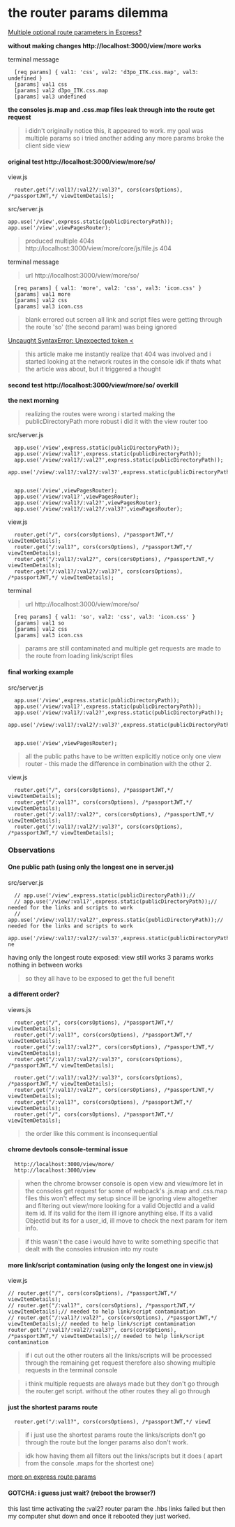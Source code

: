 # the router params dilemma

[Multiple optional route parameters in Express?](https://stackoverflow.com/questions/41736413/multiple-optional-route-parameters-in-express/41748728)   

**without making changes http://localhost:3000/view/more works**

terminal message
```
  [req params] { val1: 'css', val2: 'd3po_ITK.css.map', val3: undefined }
  [params] val1 css
  [params] val2 d3po_ITK.css.map
  [params] val3 undefined

```
**the consoles js.map and .css.map files leak through into the route get request**
> i didn't originally notice this, it appeared to work. my goal was multiple params so i tried another
> adding any more params broke the client side view

#### original test http://localhost:3000/view/more/so/

view.js
```
  router.get("/:val1?/:val2?/:val3?", cors(corsOptions), /*passportJWT,*/ viewItemDetails);
```

src/server.js
```
app.use('/view',express.static(publicDirectoryPath));
app.use('/view',viewPagesRouter);
```
> produced multiple 404s
> http://localhost:3000/view/more/core/js/file.js 404

terminal message
> url http://localhost:3000/view/more/so/   
```
  [req params] { val1: 'more', val2: 'css', val3: 'icon.css' }
  [params] val1 more
  [params] val2 css
  [params] val3 icon.css
```
> blank errored out screen
> all link and script files were getting through the route
> 'so' (the second param) was being ignored

[Uncaught SyntaxError: Unexpected token <](https://idiallo.com/javascript/uncaught-syntaxerror-unexpected-token#n)
> this article make me instantly realize that 404 was involved and i started looking at the network routes in the console
> idk if thats what the article was about, but it triggered a thought

#### second test http://localhost:3000/view/more/so/ overkill
**the next morning**
> realizing the routes were wrong i started making the publicDirectoryPath more robust
> i did it with the view router too

src/server.js
```
  app.use('/view',express.static(publicDirectoryPath));
  app.use('/view/:val1?',express.static(publicDirectoryPath));
  app.use('/view/:val1?/:val2?',express.static(publicDirectoryPath));
  app.use('/view/:val1?/:val2?/:val3?',express.static(publicDirectoryPath));


  app.use('/view',viewPagesRouter);
  app.use('/view/:val1?',viewPagesRouter);
  app.use('/view/:val1?/:val2?',viewPagesRouter);
  app.use('/view/:val1?/:val2?/:val3?',viewPagesRouter);
```

view.js
```
  router.get("/", cors(corsOptions), /*passportJWT,*/ viewItemDetails);
  router.get("/:val1?", cors(corsOptions), /*passportJWT,*/ viewItemDetails);
  router.get("/:val1?/:val2?", cors(corsOptions), /*passportJWT,*/ viewItemDetails);
  router.get("/:val1?/:val2?/:val3?", cors(corsOptions), /*passportJWT,*/ viewItemDetails);
```

terminal
> url http://localhost:3000/view/more/so/   

```
  [req params] { val1: 'so', val2: 'css', val3: 'icon.css' }
  [params] val1 so
  [params] val2 css
  [params] val3 icon.css

```
> params are still contaminated and multiple get requests are made to the route from loading link/script files


#### final working example

src/server.js
```
  app.use('/view',express.static(publicDirectoryPath));
  app.use('/view/:val1?',express.static(publicDirectoryPath));
  app.use('/view/:val1?/:val2?',express.static(publicDirectoryPath));
  app.use('/view/:val1?/:val2?/:val3?',express.static(publicDirectoryPath));


  app.use('/view',viewPagesRouter);
```
> all the public paths have to be written explicitly
> notice only one view router - this made the difference in combination with the other 2.

view.js
```
  router.get("/", cors(corsOptions), /*passportJWT,*/ viewItemDetails);
  router.get("/:val1?", cors(corsOptions), /*passportJWT,*/ viewItemDetails);
  router.get("/:val1?/:val2?", cors(corsOptions), /*passportJWT,*/ viewItemDetails);
  router.get("/:val1?/:val2?/:val3?", cors(corsOptions), /*passportJWT,*/ viewItemDetails);
```



### Observations

#### One public path (using only the longest one in server.js)
src/server.js
```
  // app.use('/view',express.static(publicDirectoryPath));//
  // app.use('/view/:val1?',express.static(publicDirectoryPath));// needed for the links and scripts to work
  // app.use('/view/:val1?/:val2?',express.static(publicDirectoryPath));// needed for the links and scripts to work
  app.use('/view/:val1?/:val2?/:val3?',express.static(publicDirectoryPath));// ne
```
having only the longest route exposed:
view still works
3 params works
nothing in between works
> so they all have to be exposed to get the full benefit

#### a different order?
views.js
```
  router.get("/", cors(corsOptions), /*passportJWT,*/ viewItemDetails);
  router.get("/:val1?", cors(corsOptions), /*passportJWT,*/ viewItemDetails);
  router.get("/:val1?/:val2?", cors(corsOptions), /*passportJWT,*/ viewItemDetails);
  router.get("/:val1?/:val2?/:val3?", cors(corsOptions), /*passportJWT,*/ viewItemDetails);

  router.get("/:val1?/:val2?/:val3?", cors(corsOptions), /*passportJWT,*/ viewItemDetails);
  router.get("/:val1?/:val2?", cors(corsOptions), /*passportJWT,*/ viewItemDetails);
  router.get("/:val1?", cors(corsOptions), /*passportJWT,*/ viewItemDetails);
  router.get("/", cors(corsOptions), /*passportJWT,*/ viewItemDetails);

```
> the order like this comment is inconsequential

#### chrome devtools console-terminal issue
```
  http://localhost:3000/view/more/
  http://localhost:3000/view
```

> when the chrome browser console is open view and view/more let in the consoles get request for some of webpack's .js.map and .css.map files this won't effect my setup since ill be ignoring view altogether and filtering out view/more looking for a valid ObjectId and a valid item id. If its valid for the item ill ignore anything else.  If its a valid ObjectId but its for a user_id, ill move to check the next param for item info.

> if this wasn't the case i would have to write something specific that dealt with the consoles intrusion into my route


#### more link/script contamination (using only the longest one in view.js)

view.js
```
// router.get("/", cors(corsOptions), /*passportJWT,*/ viewItemDetails);
// router.get("/:val1?", cors(corsOptions), /*passportJWT,*/ viewItemDetails);// needed to help link/script contamination
// router.get("/:val1?/:val2?", cors(corsOptions), /*passportJWT,*/ viewItemDetails);// needed to help link/script contamination
router.get("/:val1?/:val2?/:val3?", cors(corsOptions), /*passportJWT,*/ viewItemDetails);// needed to help link/script contamination
```
> if i cut out the other routers all the links/scripts will be processed through the remaining get request therefore also showing multiple requests in the terminal console

> i think multiple requests are always made but they don't go through the router.get script. without the other routes they all go through

#### just the shortest params route
```
  router.get("/:val1?", cors(corsOptions), /*passportJWT,*/ viewI
```
> if i just use the shortest params route the links/scripts don't go through the route but the longer params also don't work.

> idk how having them all filters out the links/scripts but it does ( apart from the console .maps for the shortest one)

[more on express route params](https://stackoverflow.com/questions/34704593/express-routes-parameters)   

#### GOTCHA: i guess just wait? (reboot the browser?)
this last time activating the :val2? router param the .hbs links failed but then my computer shut down and once it rebooted they just worked.
